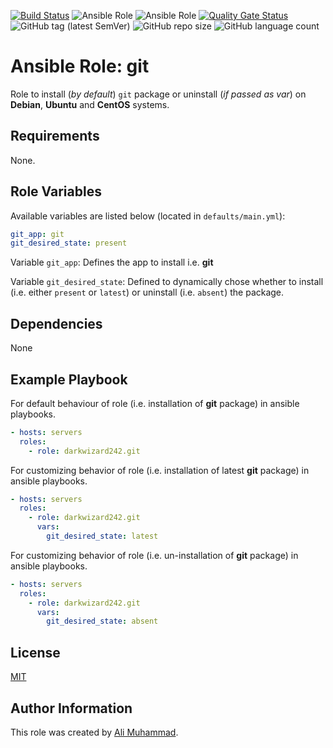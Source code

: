 [![Build Status](https://travis-ci.com/darkwizard242/ansible-role-git.svg?branch=master)](https://travis-ci.com/darkwizard242/ansible-role-git)
![Ansible Role](https://img.shields.io/ansible/role/42239?color=dark%20green%20)
![Ansible Role](https://img.shields.io/ansible/role/d/42239?label=role%20downloads)
[![Quality Gate Status](https://sonarcloud.io/api/project_badges/measure?project=ansible-role-git&metric=alert_status)](https://sonarcloud.io/dashboard?id=ansible-role-git)
![GitHub tag (latest SemVer)](https://img.shields.io/github/tag/darkwizard242/ansible-role-git?label=release)
![GitHub repo size](https://img.shields.io/github/repo-size/darkwizard242/ansible-role-git?color=orange&style=flat-square)
![GitHub language count](https://img.shields.io/github/languages/count/darkwizard242/ansible-role-git)


Ansible Role: git
=========

Role to install (_by default_) `git` package  or uninstall (_if  passed as var_)  on **Debian**, **Ubuntu** and **CentOS** systems.

Requirements
------------

None.

Role Variables
--------------

Available variables are listed below (located in  `defaults/main.yml`):

```yaml
git_app: git
git_desired_state: present
```

Variable `git_app`: Defines the app to install i.e. **git**

Variable `git_desired_state`: Defined to dynamically chose whether to install (i.e. either `present` or `latest`) or uninstall (i.e. `absent`) the package.

Dependencies
------------

None

Example Playbook
----------------

For default behaviour of role (i.e. installation of **git** package) in ansible playbooks.
```yaml
- hosts: servers
  roles:
    - role: darkwizard242.git
```

For customizing behavior of role (i.e. installation of latest **git** package) in ansible playbooks.
```yaml
- hosts: servers
  roles:
    - role: darkwizard242.git
      vars:
        git_desired_state: latest
```
             
For customizing behavior of role (i.e. un-installation of **git** package) in ansible playbooks.
```yaml
- hosts: servers
  roles:
    - role: darkwizard242.git
      vars:
        git_desired_state: absent
```      
         
License
-------

[MIT](https://github.com/darkwizard242/ansible-role-git/blob/master/LICENSE)

Author Information
------------------

This role was created by [Ali Muhammad](https://www.linkedin.com/in/ali-muhammad-759791130/).